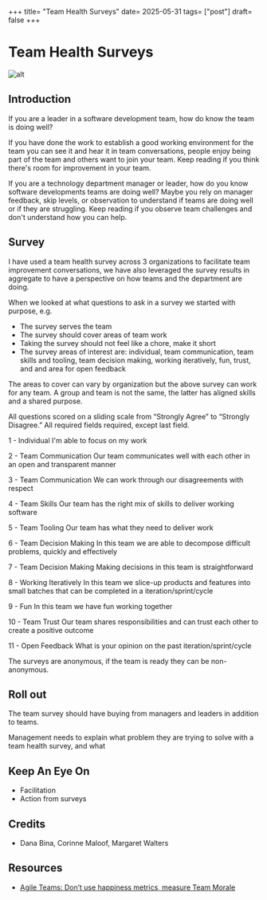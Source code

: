 +++
title= "Team Health Surveys"
date= 2025-05-31
tags= ["post"]
draft= false
+++
# Team Health Surveys

![alt](/images/team-health-surveys-across-time.png)
## Introduction
If you are a leader in a software development team, how do know the team is doing well?

If you have done the work to establish a good working environment for the team you can see it and hear it in team conversations, people enjoy being part of the team and others want to join your team. Keep reading if you think there's room for improvement in your team.

If you are a technology department manager or leader, how do you know software developments teams are doing well? Maybe you rely on manager feedback, skip levels, or observation to understand if teams are doing well or if they are struggling. Keep reading if you observe team challenges and don't understand how you can help.

## Survey
I have used a team health survey across 3 organizations to facilitate team improvement conversations, we have also leveraged the survey results in aggregate to have a perspective on how teams and the department are doing.

When we looked at what questions to ask in a survey we started with purpose, e.g.
* The survey serves the team
* The survey should cover areas of team work
* Taking the survey should not feel like a chore, make it short
* The survey areas of interest are: individual, team communication, team skills and tooling, team decision making, working iteratively, fun, trust, and and area for open feedback

The areas to cover can vary by organization but the above survey can work for any team. A group and team is not the same, the latter has aligned skills and a shared purpose.

All questions scored on a sliding scale from “Strongly Agree” to “Strongly Disagree.” All required fields required, except last field.

1 - Individual
I'm able to focus on my work

2 - Team Communication
Our team communicates well with each other in an open and transparent manner

3 - Team Communication
We can work through our disagreements with respect

4 - Team Skills
Our team has the right mix of skills to deliver working software

5 - Team Tooling
Our team has what they need to deliver work

6 - Team Decision Making
In this team we are able to decompose difficult problems, quickly and effectively

7 - Team Decision Making
Making decisions in this team is straightforward

8 - Working Iteratively
In this team we slice-up products and features into small batches that can be completed in a iteration/sprint/cycle

9 - Fun
In this team we have fun working together

10 - Team Trust
Our team shares responsibilities and can trust each other to create a positive outcome

11 - Open Feedback
What is your opinion on the past iteration/sprint/cycle

The surveys are anonymous, if the team is ready they can be non-anonymous.

## Roll out
The team survey should have buying from managers and leaders in addition to teams.

Management needs to explain what problem they are trying to solve with a team health survey, and what 
## Keep An Eye On
* Facilitation
* Action from surveys
## Credits
* Dana Bina, Corinne Maloof, Margaret Walters

## Resources
* [Agile Teams: Don’t use happiness metrics, measure Team Morale](https://medium.com/the-liberators/agile-teams-dont-use-happiness-metrics-measure-team-morale-3050b339d8af)

